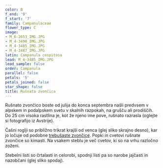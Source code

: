 ```yaml
---
color: B
f_end: '9'
f_start: '7'
family: Campanulaceae
flower_type: C
image:
- M_6-2653_IMG.JPG
- M_4-3490_IMG.JPG
- M_4-3485_IMG.JPG
- M_4-3487_IMG.JPG
latin: Campanula cespitosa
lead: M_4-3485_IMG.JPG
lead_sample: false
order: Campanula
parallel: false
petals: '5'
petals_joined: false
star_shape: false
title: Rušnata zvončica
---
```

Rušnato zvončico boste od julija do konca septembra našli predvsem v alpskem in podalpskem svetu v skalnih razpokah, na grušču ali prodiščih. Do 25 cm visoka rastlina je, kot že njeno ime pove, rušnato razrasla (oglejte si fotografijo iz Avstrije).

Čašni roglji so približno trikrat krajši od venca (glej sliko skrajno desno), kar jo ločuje od podobne [trebušaste zvončice](../campanulacochleariifolia/). Popki in cvetovi rušnate zvončice so kimasti. Na vsakem steblu je več cvetov, ki so na vrhu razločno zoženi.

Stebelni listi so črtalasti in celorobi, spodnji listi pa so narobe jajčasti in nazobčani (glej sliko spodaj).
